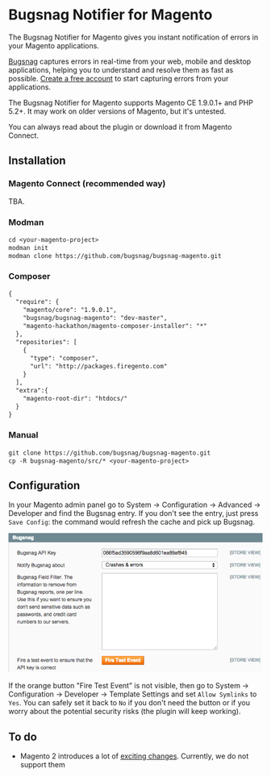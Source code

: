 Bugsnag Notifier for Magento
==

The Bugsnag Notifier for Magento gives you instant notification of errors in
your Magento applications.

[Bugsnag](bugsnag.com) captures errors in real-time from your web, mobile and
desktop applications, helping you to understand and resolve them as fast as
possible. [Create a free account](bugsnag.com) to start capturing errors from
your applications.

The Bugsnag Notifier for Magento supports Magento CE 1.9.0.1+ and PHP 5.2+. It
may work on older versions of Magento, but it's untested.

You can always read about the plugin or download it from Magento Connect.

Installation
--

### Magento Connect (recommended way)

TBA.

### Modman

```
cd <your-magento-project>
modman init
modman clone https://github.com/bugsnag/bugsnag-magento.git
```

### Composer

```
{
  "require": {
    "magento/core": "1.9.0.1",
    "bugsnag/bugsnag-magento": "dev-master",
    "magento-hackathon/magento-composer-installer": "*"
  },
  "repositories": [
    {
      "type": "composer",
      "url": "http://packages.firegento.com"
    }
  ],
  "extra":{
    "magento-root-dir": "htdocs/"
  }
}
```

### Manual

```
git clone https://github.com/bugsnag/bugsnag-magento.git
cp -R bugsnag-magento/src/* <your-magento-project>
```

Configuration
--

In your Magento admin panel go to System → Configuration → Advanced → Developer
and find the Bugsnag entry. If you don't see the entry, just press `Save Config`:
the command would refresh the cache and pick up Bugsnag.

![](/screenshot.png)

If the orange button "Fire Test Event" is not visible, then go to System →
Configuration → Developer → Template Settings and set `Allow Symlinks` to `Yes`.
You can safely set it back to `No` if you don't need the button or if you worry
about the potential security risks (the plugin will keep working).

To do
--

* Magento 2 introduces a lot of
[exciting changes](https://wiki.magento.com/display/MAGE2DOC/Module+Dependency+Declarations). Currently,
we do not support them
